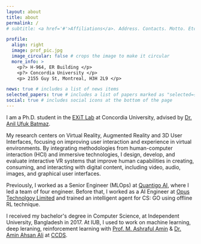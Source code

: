 ```yaml
---
layout: about
title: about
permalink: /
# subtitle: <a href='#'>Affiliations</a>. Address. Contacts. Motto. Etc.

profile:
  align: right
  image: prof_pic.jpg
  image_circular: false # crops the image to make it circular
  more_info: >
    <p?> H-964, ER Building </p>
    <p?> Concordia University </p>
    <p> 2155 Guy St, Montreal, H3H 2L9 </p>

news: true # includes a list of news items
selected_papers: true # includes a list of papers marked as "selected={true}"
social: true # includes social icons at the bottom of the page
---
```


<!-- Write your biography here. Tell the world about yourself. Link to your favorite [subreddit](http://reddit.com). You can put a picture in, too. The code is already in, just name your picture `prof_pic.jpg` and put it in the `img/` folder.

Put your address / P.O. box / other info right below your picture. You can also disable any of these elements by editing `profile` property of the YAML header of your `_pages/about.md`. Edit `_bibliography/papers.bib` and Jekyll will render your [publications page](/al-folio/publications/) automatically.

Link to your social media connections, too. This theme is set up to use [Font Awesome icons](https://fontawesome.com/) and [Academicons](https://jpswalsh.github.io/academicons/), like the ones below. Add your Facebook, Twitter, LinkedIn, Google Scholar, or just disable all of them. -->

I am a Ph.D. student in the [EXiT Lab](https://users.encs.concordia.ca/~abatmaz/) at Concordia University, advised by [Dr. Anil Ufuk Batmaz](https://users.encs.concordia.ca/~abatmaz/about.html).

My research centers on Virtual Reality, Augmented Reality and 3D User Interfaces, focusing on improving user interaction and experience in virtual environments. By integrating methodologies from human-computer interaction (HCI) and immersive technologies, I design, develop, and evaluate interactive VR systems that improve human capabilities in creating, consuming, and interacting with digital content, including video, audio, images, and graphical user interfaces.

Previously, I worked as a Senior Engineer (MLOps) at [Quantigo AI](https://www.quantigo.ai/), where I led a team of four engineer. Before that, I worked as a AI Engineer at [Opus Technolgoy Limited](https://www.opus-bd.com/) and trained an intelligent agent for CS: GO using offline RL technique.

I received my bachelor's degree in Computer Science, at Independent University, Bangladesh in 2017. At IUB, I used to work on machine learning, deep leraning, reinforcement learning with [Prof. M. Ashraful Amin](http://www.cse.iub.edu.bd/faculties/25) & [Dr. Amin Ahsan Ali](http://www.cse.iub.edu.bd/faculties/53) at [CCDS](https://ccds.ai).
